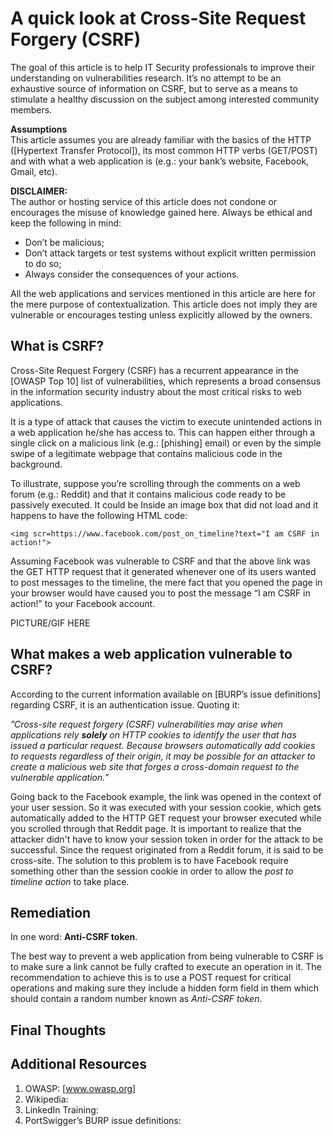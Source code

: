 # A quick look at Cross-Site Request Forgery (CSRF)

The goal of this article is to help IT Security professionals to improve their understanding on vulnerabilities research. It’s no attempt to be an exhaustive source of information on CSRF, but to serve as a means to stimulate a healthy discussion on the subject  among interested community members.

**Assumptions**  
This article assumes you are already familiar with the basics of the HTTP ([Hypertext Transfer Protocol]), its most common HTTP verbs (GET/POST) and with what a web application is (e.g.: your bank’s website, Facebook, Gmail, etc).

**DISCLAIMER:**  
The author or hosting service of this article does not condone or encourages the misuse of knowledge gained here. Always be ethical and keep the following in mind:
* Don’t be malicious;
* Don’t attack targets or test systems without explicit written permission to do so;
* Always consider the consequences of your actions.

All the web applications and services mentioned in this article are here for the mere purpose of contextualization. This article does not imply they are vulnerable or encourages testing unless explicitly allowed by the owners.

## What is CSRF?
Cross-Site Request Forgery (CSRF) has a recurrent appearance in the [OWASP Top 10] list of vulnerabilities, which represents a broad consensus in the information security industry about the most critical risks to web applications.

It is a type of attack that causes the victim to execute unintended actions in a web application he/she has access to. This can happen either through a single click on a malicious link (e.g.: [phishing] email) or even by the simple swipe of a legitimate webpage that contains malicious code in the background. 

To illustrate, suppose you’re scrolling through the comments on a web forum (e.g.: Reddit) and that it contains malicious code ready to be passively executed. It could be Inside an image box that did not load and it happens to have the following HTML code:
```
<img scr=https://www.facebook.com/post_on_timeline?text="I am CSRF in action!">
```
Assuming Facebook was vulnerable to CSRF and that the above link was the GET HTTP request that it generated whenever one of its users wanted to post messages to the timeline, the mere fact that you opened the page in your browser would have caused you to post the message “I am CSRF in action!” to your Facebook account.

PICTURE/GIF HERE

## What makes a web application vulnerable to CSRF?
According to the current information available on [BURP’s issue definitions] regarding CSRF, it is an authentication issue. Quoting it:

*”Cross-site request forgery (CSRF) vulnerabilities may arise when applications rely **solely** on HTTP cookies to identify the user that has issued a particular request. Because browsers automatically add cookies to requests regardless of their origin, it may be possible for an attacker to create a malicious web site that forges a cross-domain request to the vulnerable application.”*

Going back to the Facebook example, the link was opened in the context of your user session. So it was executed with your session cookie, which gets automatically added to the HTTP GET request your browser executed while you scrolled through that Reddit page. It is important to realize that the attacker didn't have to know your session token in order for the attack to be successful. Since the request originated from a Reddit forum, it is said to be cross-site. The solution to this problem is to have Facebook require something other than the session cookie in order to allow the *post to timeline action* to take place.

## Remediation 
In one word: **Anti-CSRF token**.

The best way to prevent a web application from being vulnerable to CSRF is to make sure a link cannot be fully crafted to execute an operation in it. The recommendation to achieve this is to use a POST request for critical operations and making sure they include a hidden form field in them which should contain a random number known as *Anti-CSRF token*. 

## Final Thoughts

## Additional Resources
1. OWASP: [www.owasp.org]
2. Wikipedia: 
3. LinkedIn Training: 
4. PortSwigger’s BURP issue definitions: 
